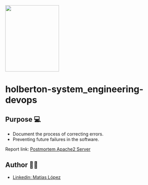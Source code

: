 <img src="https://blog.holbertonschool.com/wp-content/uploads/2020/04/unnamed-2.png" width="170" height="210">

# holberton-system_engineering-devops

## Purpose 💻

- Document the process of correcting errors.
- Preventing future failures in the software.

Report link:
[Postmortem Apache2 Server](https://docs.google.com/document/d/1QjSUlC5ELhHDg3VLW9_0fHrY8EFFwDt63aeDZTxZN4Q/edit?usp=sharing)

## Author 👨‍💻
- [Linkedin: Matias López](https://uy.linkedin.com/in/matias-l%C3%B3pez-777796194?trk=people-guest_people_search-card)
